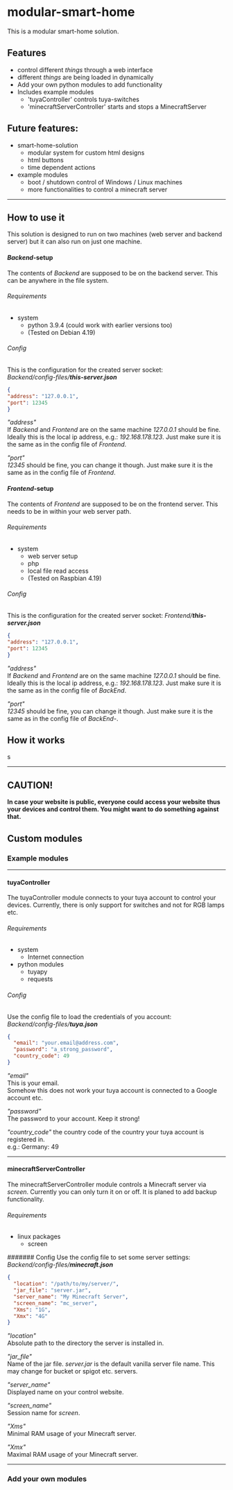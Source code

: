 # modular-smart-home

This is a modular smart-home solution.


## Features
* control different _things_ through a web interface
* different _things_ are being loaded in dynamically
* Add your own python modules to add functionality
* Includes example modules
  - 'tuyaController' controls tuya-switches
  - 'minecraftServerController' starts and stops a MinecraftServer

## Future features:
* smart-home-solution
  * modular system for custom html designs
  * html buttons
  * time dependent actions
* example modules
  * boot / shutdown control of Windows / Linux machines
  * more functionalities to control a minecraft server

---

## How to use it
This solution is designed to run on two machines (web server and backend server) but it can also run on just one
machine.

#### _Backend_-setup  
The contents of _Backend_ are supposed to be on the backend server. This can be anywhere in the file system.

###### Requirements
* system
  * python 3.9.4 (could work with earlier versions too)
  * (Tested on Debian 4.19)  

###### Config
This is the configuration for the created server socket:  
_Backend/config-files/**this-server.json**_
```JSON
{
"address": "127.0.0.1",
"port": 12345
}
```
_"address"_  
If _Backend_ and _Frontend_ are on the same machine _127.0.0.1_ should be fine. Ideally this is the local ip address,
e.g.: _192.168.178.123_. Just make sure it is the same as in the config file of _Frontend_.

_"port"_  
_12345_ should be fine, you can change it though. Just make sure it is the same as in the config file of
_Frontend_.

#### _Frontend_-setup  
The contents of _Frontend_ are supposed to be on the frontend server. This needs to be in within your web server path.

###### Requirements
* system
  * web server setup
  * php
  * local file read access
  * (Tested on Raspbian 4.19)
  
###### Config
This is the configuration for the created server socket:
_Frontend/**this-server.json**_
```JSON
{
"address": "127.0.0.1",
"port": 12345
}
```
_"address"_  
If _Backend_ and _Frontend_ are on the same machine _127.0.0.1_ should be fine. Ideally this is the local ip address,
e.g.: _192.168.178.123_. Just make sure it is the same as in the config file of _BackEnd_.

_"port"_  
_12345_ should be fine, you can change it though. Just make sure it is the same as in the config file of
_BackEnd-_.

## How it works
s

---

## **CAUTION!**
**In case your website is public, everyone could access your website thus your devices and control them.
You might want to do something against that.**


## Custom modules
### Example modules
___
#### tuyaController
The tuyaController module connects to your tuya account to control your devices. Currently, there is only support
for switches and not for RGB lamps etc.

###### Requirements
* system
  * Internet connection
* python modules
  * tuyapy
  * requests

###### Config
Use the config file to load the credentials of you account:  
_Backend/config-files/**tuya.json**_
```JSON
{
  "email": "your.email@address.com",
  "password": "a_strong_password",
  "country_code": 49
}
```
_"email"_  
This is your email.  
Somehow this does not work your tuya account is connected to a Google account etc.

_"password"_  
The password to your account. Keep it strong!

_"country_code"_
the country code of the country your tuya account is registered in.  
e.g.: Germany: 49

___
#### minecraftServerController
The minecraftServerController module controls a Minecraft server via _screen_. Currently you can only turn it on or off.
It is planed to add backup functionality.

###### Requirements
* linux packages
  * screen
  
####### Config
Use the config file to set some server settings:  
_Backend/config-files/**minecraft.json**_
```JSON
{
  "location": "/path/to/my/server/",
  "jar_file": "server.jar",
  "server_name": "My Minecraft Server",
  "screen_name": "mc_server",
  "Xms": "1G",
  "Xmx": "4G"
}
```
_"location"_  
Absolute path to the directory the server is installed in.

_"jar_file"_  
Name of the jar file. _server.jar_ is the default vanilla server file name. This may change for bucket or spigot etc.
servers.

_"server_name"_  
Displayed name on your control website.

_"screen_name"_  
Session name for _screen_.

_"Xms"_  
Minimal RAM usage of your Minecraft server.

_"Xmx"_  
Maximal RAM usage of your Minecraft server.

---
### Add your own modules